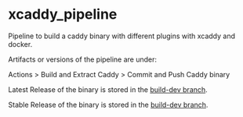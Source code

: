 # xcaddy_pipeline
Pipeline to build a caddy binary with different plugins with xcaddy and docker.


Artifacts or versions of the pipeline are under:

Actions > Build and Extract Caddy > Commit and Push Caddy binary

Latest Release of the binary is stored in the [build-dev branch](https://github.com/MarlonJMejia/xcaddy_pipeline).

Stable Release of the binary is stored in the [build-dev branch](https://github.com/MarlonJMejia/xcaddy_pipeline).
